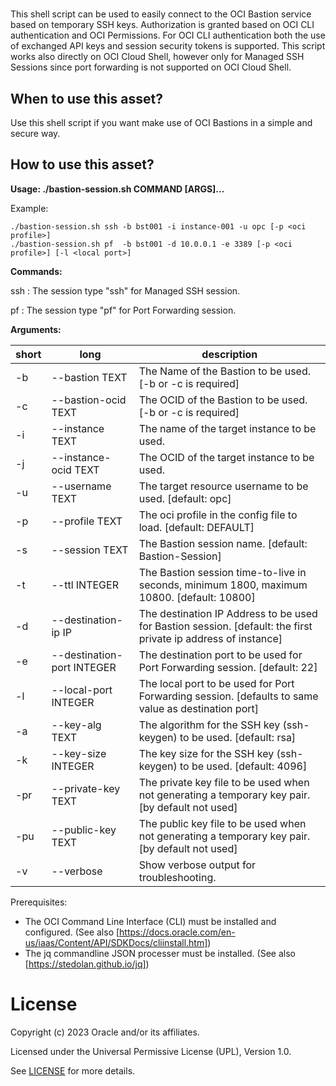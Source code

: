# <Asset Name>
 
This shell script can be used to easily connect to the OCI Bastion service based on temporary SSH keys. Authorization is granted based on OCI CLI authentication and OCI Permissions. For OCI CLI authentication both the use of exchanged API keys and session security tokens is supported. This script works also directly on OCI Cloud Shell, however only for Managed SSH Sessions since port forwarding is not supported on OCI Cloud Shell.
 
## When to use this asset?
 
Use this shell script if you want make use of OCI Bastions in a simple and secure way.
 
## How to use this asset?
 
**Usage: ./bastion-session.sh COMMAND [ARGS]...**

Example:

```text
./bastion-session.sh ssh -b bst001 -i instance-001 -u opc [-p <oci profile>]
./bastion-session.sh pf  -b bst001 -d 10.0.0.1 -e 3389 [-p <oci profile>] [-l <local port>] 
```

**Commands:**

  ssh : The session type "ssh" for Managed SSH session.

  pf  : The session type "pf" for Port Forwarding session.

**Arguments:**

| short | long                     | description |
|----|-----------------------------|---|
| -b | --bastion TEXT              | The Name of the Bastion to be used. [-b or -c is required]|
| -c | --bastion-ocid TEXT         | The OCID of the Bastion to be used. [-b or -c is required]|
| -i | --instance TEXT             | The name of the target instance to be used.|
| -j | --instance-ocid TEXT        | The OCID of the target instance to be used.|
| -u | --username TEXT             | The target resource username to be used. [default: opc]|
| -p | --profile TEXT              | The oci profile in the config file to load. [default: DEFAULT]|
| -s | --session TEXT              | The Bastion session name. [default: Bastion-Session]|
| -t | --ttl INTEGER               | The Bastion session time-to-live in seconds, minimum 1800, maximum 10800. [default: 10800]|
| -d | --destination-ip IP         | The destination IP Address to be used for Bastion session. [default: the first private ip address of instance]|
| -e | --destination-port INTEGER  | The destination port to be used for Port Forwarding session. [default: 22]|
| -l | --local-port INTEGER        | The local port to be used for Port Forwarding session. [defaults to same value as destination port]|
| -a | --key-alg TEXT              | The algorithm for the SSH key (ssh-keygen) to be used. [default: rsa]|
| -k | --key-size INTEGER          | The key size for the SSH key (ssh-keygen) to be used. [default: 4096]|
| -pr| --private-key TEXT          | The private key file to be used when not generating a temporary key pair. [by default not used]|
| -pu| --public-key TEXT           | The public key file to be used when not generating a temporary key pair. [by default not used]|
| -v | --verbose                   | Show verbose output for troubleshooting.|

Prerequisites:

- The OCI Command Line Interface (CLI) must be installed and configured.
  (See also [https://docs.oracle.com/en-us/iaas/Content/API/SDKDocs/cliinstall.htm])
- The jq commandline JSON processer must be installed.
  (See also [https://stedolan.github.io/jq])
 
# License
 
Copyright (c) 2023 Oracle and/or its affiliates.
 
Licensed under the Universal Permissive License (UPL), Version 1.0.
 
See [LICENSE](https://github.com/oracle-devrel/technology-engineering/blob/main/LICENSE) for more details.